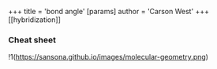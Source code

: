 +++
 title = 'bond angle'
[params]
	author = 'Carson West'
+++
[[hybridization]]

### Cheat sheet
!1(https://sansona.github.io/images/molecular-geometry.png)
